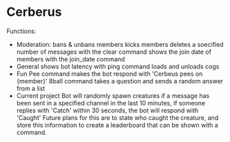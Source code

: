 # Cerberus

Functions:
 - Moderation:
    bans & unbans members
    kicks members
    deletes a soecified number of messages with the clear command
    shows the join date of members with the join_date command
 - General
    shows bot latency with ping command
    loads and unloads cogs
 - Fun
     Pee command makes the bot respond with 'Cerbeus pees on {member}'
     8ball command takes a question and sends a random answer from a list 
 - Current project
     Bot will randomly spawn creatures if a message has been sent in a specified channel in the last 10 minutes, if someone replies with 'Catch' within 30 seconds,
     the bot will respond with 'Caught'
     Future plans for this are to state who caught the creature, and store this information to create a leaderboard that can be shown with a command.
